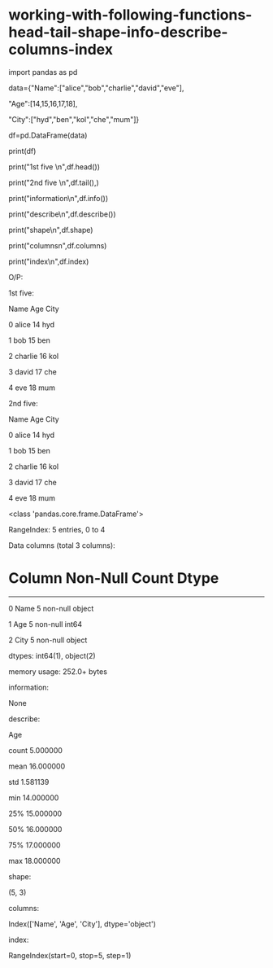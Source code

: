 # working-with-following-functions-head-tail-shape-info-describe-columns-index

import pandas as pd

data={"Name":["alice","bob","charlie","david","eve"],

"Age":[14,15,16,17,18],

"City":["hyd","ben","kol","che","mum"]}

df=pd.DataFrame(data)

print(df)

print("1st five \n",df.head())

print("2nd five \n",df.tail(),)

print("information\n",df.info())

print("describe\n",df.describe())

print("shape\n",df.shape)

print("columnsn",df.columns)

print("index\n",df.index)

O/P:

1st five:

Name Age City

0 alice 14 hyd

1 bob 15 ben

2 charlie 16 kol

3 david 17 che

4 eve 18 mum

2nd five:

Name Age City

0 alice 14 hyd

1 bob 15 ben

2 charlie 16 kol

3 david 17 che

4 eve 18 mum

<class 'pandas.core.frame.DataFrame'>

RangeIndex: 5 entries, 0 to 4

Data columns (total 3 columns):

# Column Non-Null Count Dtype

--- ------ -------------- -----

0 Name 5 non-null object

1 Age 5 non-null int64

2 City 5 non-null object

dtypes: int64(1), object(2)

memory usage: 252.0+ bytes

information:

None

describe:

Age

count 5.000000

mean 16.000000

std 1.581139

min 14.000000

25% 15.000000

50% 16.000000

75% 17.000000

max 18.000000

shape:

(5, 3)

columns:

Index(['Name', 'Age', 'City'], dtype='object')

index:

RangeIndex(start=0, stop=5, step=1)
